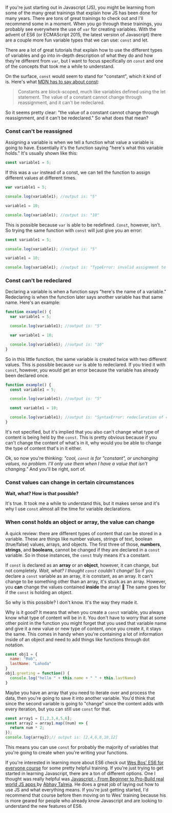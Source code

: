 If you're just starting out in Javascript (JS), you might be learning from some of the many great trainings that explain how JS has been done for many years. There are tons of great trainings to check out and I'll recommend some in a moment. When you go through these trainings, you probably see everywhere the use of `var` for creating variables. With the advent of ES6 (or ECMAScript 2015, the latest version of Javascript) there are a couple more fun variable types that we can use: `const` and let.

There are a lot of great tutorials that explain how to use the different types of variables and go into in-depth description of what they do and how they're different from `var`, but I want to focus specifically on `const` and one of the concepts that took me a while to understand.

On the surface, `const` would seem to stand for "constant", which it kind of is. Here's what [MDN has to say about const](https://developer.mozilla.org/en-US/docs/Web/JavaScript/Reference/Statements/const):

> Constants are block-scoped, much like variables defined using the let statement. The value of a constant cannot change through reassignment, and it can't be redeclared.

So it seems pretty clear: "the value of a constant cannot change through reassignment, and it can't be redeclared." So what does that mean?

### Const can't be reassigned

Assigning a variable is when we tell a function what value a variable is going to have. Essentially it's the function saying "here's what this variable holds." It's usually shown like this:

```JavaScript
const variable1 = 5;
```

If this was a `var` instead of a const, we can tell the function to assign different values at different times.

```JavaScript
var variable1 = 5;

console.log(variable1); //output is: "5"

variable1 = 10;

console.log(variable1); //output is: "10"
```

This is possible because `var` is able to be redefined. `Const`, however, isn't. So trying the same function with `const` will just give you an error:

```JavaScript
const variable1 = 5;

console.log(variable1); //output is: "5"

variable1 = 10;

console.log(variable1); //output is: "TypeError: invalid assignment to const `variable1'"
```

### Const can't be redeclared

Declaring a variable is when a function says "here's the name of a variable." Redeclaring is when the function later says another variable has that same name. Here's an example:

```JavaScript
function example() {
  var variable1 = 5;

  console.log(variable1); //output is: "5"

  var variable1 = 10;

  console.log(variable1); //output is: "10"
}
```

So in this little function, the same variable is created twice with two different values. This is possible because `var` is able to redeclared. If you tried it with `const`, however, you would get an error because the variable has already been declared once.

```Javascript
function example() {
  const variable1 = 5;

  console.log(variable1); //output is: "5"

  const variable1 = 10;

  console.log(variable1); //output is: "SyntaxError: redeclaration of const variable1"
}
```

It's not specified, but it's implied that you also can't change what type of content is being held by the `const`. This is pretty obvious because if you can't change the content of what's in it, why would you be able to change the type of content that's in it either.

Ok, so now you're thinking: _"cool, `const` is for "constant", or unchanging values, no problem. I'll only use them when I have a value that isn't changing."_ And you'll be right, sort of.

### Const values can change in certain circumstances

**Wait, what? How is that possible?**

It's true. It took me a while to understand this, but it makes sense and it's why I use `const` almost all the time for variable declarations.

### When const holds an object or array, the value can change

A quick review: there are different types of content that can be stored in a variable. These are things like number values, strings of text, boolean (true/false) values, arrays, and objects. The first three of those, **numbers**, **strings**, and **booleans**, cannot be changed if they are declared in a `const` variable. So in those instances, the `const` truly means it's a constant.

If `const` is declared as an **array** or an **object**, however, it can change, but not completely. _Wait, what? I thought `const` couldn't change!_ So if you declare a `const` variable as an array, it is constant, as an array. It can't change to be something other than an array, it's stuck as an array. However, you **can** change the values contained **inside** the array! 🤯 The same goes for if the `const` is holding an object.

So why is this possible? I don't know. It's the way they made it.

Why is it good? It means that when you create a `const` variable, you always know what type of content will be in it. You don't have to worry that at some other point in the function you might forget that you used that variable name and give it a new value or new type of content, once you create it, it stays the same. This comes in handy when you're containing a lot of information inside of an object and need to add things like functions through dot notation.

```JavaScript
const obj1 = {
  name: "Rob",
  lastName: "Lahoda"
}
obj1.greeting = function() {
  console.log("hello " + this.name + " " + this.lastName)
}
```

Maybe you have an array that you need to iterate over and process the data, then you're going to save it into another variable. You'd think that since the second variable is going to "change" since the content adds with every iteration, but you can still use `const` for that.

```JavaScript
const array1 = [1,2,3,4,5,6];
const array2 = array1.map((num) => {
  return num * 2;
});
console.log(array2);// output is: [2,4,6,8,10,12]
```

This means you can use `const` for probably the majority of variables that you're going to create when you're writing your functions.

If you're interested in learning more about ES6 check out [Wes Bos' ES6 for everyone course](https://es6.io/) for some pretty helpful training. If you're just trying to get started in learning Javascript, there are a ton of different options. One I thought was really helpful was [Javascript - From Beginner to Pro-Build real world JS apps ](https://www.udemy.com/javascript-from-beginner-to-pro-best-course/) by [Abhay Talreja](https://twitter.com/AbhayTalreja). He does a great job of laying out how to use JS and what everything means. If you're just getting started, I'd recommend that course before then moving on to Wes' training because his is more geared for people who already know Javascript and are looking to understand the new features of ES6.

